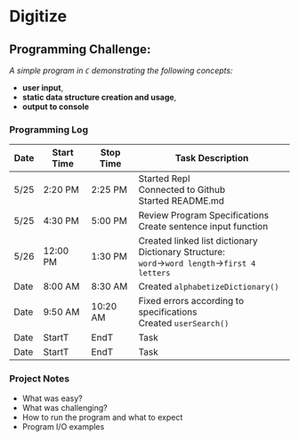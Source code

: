 # Digitize
## Programming Challenge:
*A simple program in `C` demonstrating the following concepts:*

* **user input**,
* **static data structure creation and usage**,
* **output to console**

### Programming Log
| Date | Start Time | Stop Time | Task Description |
| ----------- | ----------- | ----------- | ----------- |
| 5/25 | 2:20 PM | 2:25 PM | Started Repl<br>Connected to Github<br>Started README.md |
| 5/25 | 4:30 PM | 5:00 PM | Review Program Specifications<br>Create sentence input function |
| 5/26 | 12:00 PM | 1:30 PM | Created linked list dictionary<br>Dictionary Structure:<br>`word`->`word length`->`first 4 letters` |
| Date | 8:00 AM | 8:30 AM | Created `alphabetizeDictionary()` |
| Date | 9:50 AM | 10:20 AM | Fixed errors according to specifications<br>Created `userSearch()` |
| Date | StartT | EndT | Task |
| Date | StartT | EndT | Task |

### Project Notes
* What was easy?
* What was challenging?
* How to run the program and what to expect
* Program I/O examples